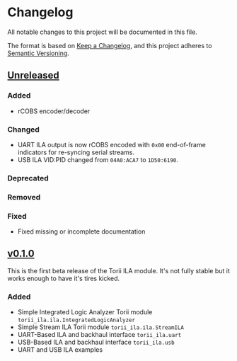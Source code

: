 # Changelog

All notable changes to this project will be documented in this file.

The format is based on [Keep a Changelog](https://keepachangelog.com/en/1.0.0/),
and this project adheres to [Semantic Versioning](https://semver.org/spec/v2.0.0.html).

<!--
Unreleased template stuff

## [Unreleased]
### Added
### Changed
### Deprecated
### Removed
### Fixed
### Security
-->

## [Unreleased]

### Added

- rCOBS encoder/decoder

### Changed

- UART ILA output is now rCOBS encoded with `0x00` end-of-frame indicators for re-syncing serial streams.
- USB ILA VID:PID changed from `04A0:ACA7` to `1D50:6190`.

### Deprecated

### Removed

### Fixed

- Fixed missing or incomplete documentation

## [v0.1.0]

This is the first beta release of the Torii ILA module. It's not fully stable but it works
enough to have it's tires kicked.

### Added

- Simple Integrated Logic Analyzer Torii module `torii_ila.ila.IntegratedLogicAnalyzer`
- Simple Stream ILA Torii module `torii_ila.ila.StreamILA`
- UART-Based ILA and backhaul interface `torii_ila.uart`
- USB-Based ILA and backhaul interface `torii_ila.usb`
- UART and USB ILA examples

[Unreleased]: https://github.com/shrine-maiden-heavy-industries/torii-ila/compare/v0.1.0...main
[v0.1.0]: https://github.com/shrine-maiden-heavy-industries/torii-ila/compare/aa8b192...v0.1.0
